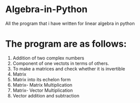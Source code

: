 # Algebra-in-Python
All the program that i have written for linear algebra in python

# The program are as follows:
1. Addition of two complex numbers
2. Component of one vectots in terms of others.
3. To make a matrices and check whether it is invertible
4. Matrix
5. Matrix into its echelon form
6. Matrix- Matrix Multiplication
7. Matrix- Vector Multiplication
8. Vector addition and subtraction
